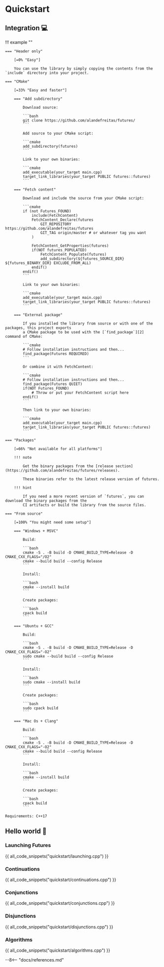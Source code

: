 # Quickstart

## Integration 💻 

!!! example ""

    === "Header only"
    
        [=0% "Easy"]

        You can use the library by simply copying the contents from the `include` directory into your project.

    === "CMake"
    
        [=33% "Easy and faster"]

        === "Add subdirectory"
    
            Download source:

            ```bash
            git clone https://github.com/alandefreitas/futures/
            ```
    
            Add source to your CMake script:

            ```cmake
            add_subdirectory(futures)
            ```

            Link to your own binaries:
            
            ```cmake
            add_executable(your_target main.cpp)
            target_link_libraries(your_target PUBLIC futures::futures)
            ```
    
        === "Fetch content"
    
            Download and include the source from your CMake script:

            ```cmake
            if (not Futures_FOUND)
                include(FetchContent)
                FetchContent_Declare(futures
                    GIT_REPOSITORY https://github.com/alandefreitas/futures
                    GIT_TAG origin/master # or whatever tag you want
                )
    
                FetchContent_GetProperties(futures)
                if(NOT futures_POPULATED)
                    FetchContent_Populate(futures)
                    add_subdirectory(${futures_SOURCE_DIR} ${futures_BINARY_DIR} EXCLUDE_FROM_ALL)
                endif()
            endif()
            ```

            Link to your own binaries:

            ```cmake
            add_executable(your_target main.cpp)
            target_link_libraries(your_target PUBLIC futures::futures)
            ```
    
        === "External package"
    
            If you installed the library from source or with one of the packages, this project exports
            a CMake package to be used with the [`find_package`][2] command of CMake:

            ```cmake
            # Follow installation instructions and then... 
            find_package(Futures REQUIRED)
            ```
    
            Or combine it with FetchContent:

            ```cmake
            # Follow installation instructions and then... 
            find_package(Futures QUIET)
            if(NOT Futures_FOUND)
                # Throw or put your FetchContent script here
            endif()
            ```
    
            Then link to your own binaries:

            ```cmake
            add_executable(your_target main.cpp)
            target_link_libraries(your_target PUBLIC futures::futures)
            ```

    === "Packages"
    
        [=66% "Not available for all platforms"]

        !!! note
    
            Get the binary packages from the [release section](https://github.com/alandefreitas/futures/releases). 
    
            These binaries refer to the latest release version of futures.
    
        !!! hint
            
            If you need a more recent version of `futures`, you can download the binary packages from the
            CI artifacts or build the library from the source files.

    === "From source"
    
        [=100% "You might need some setup"]

        === "Windows + MSVC"
        
            Build:            

            ```bash
            cmake -S . -B build -D CMAKE_BUILD_TYPE=Release -D CMAKE_CXX_FLAGS="/O2"
            cmake --build build --config Release
            ```
            
            Install:

            ```bash
            cmake --install build
            ```

            Create packages:

            ```bash
            cpack build
            ```

        === "Ubuntu + GCC"
    
            Build:
            
            ```bash
            cmake -S . -B build -D CMAKE_BUILD_TYPE=Release -D CMAKE_CXX_FLAGS="-O2"
            sudo cmake --build build --config Release
            ```
            
            Install:

            ```bash
            sudo cmake --install build
            ```

            Create packages:

            ```bash
            sudo cpack build
            ```
    
        === "Mac Os + Clang"
        
            Build:
            
            ```bash
            cmake -S . -B build -D CMAKE_BUILD_TYPE=Release -D CMAKE_CXX_FLAGS="-O2"
            cmake --build build --config Release
            ```
            
            Install:

            ```bash
            cmake --install build
            ```

            Create packages:

            ```bash
            cpack build
            ```

    Requirements: C++17
    

## Hello world 👋

### Launching Futures

{{ all_code_snippets("quickstart/launching.cpp") }}

### Continuations

{{ all_code_snippets("quickstart/continuations.cpp") }}

### Conjunctions

{{ all_code_snippets("quickstart/conjunctions.cpp") }}

### Disjunctions

{{ all_code_snippets("quickstart/disjunctions.cpp") }}

### Algorithms

{{ all_code_snippets("quickstart/algorithms.cpp") }}

--8<-- "docs/references.md"